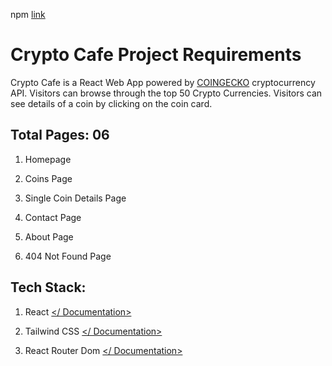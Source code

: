 npm 
[link](https://react-crypto-cafe-starter.netlify.app/)
# Crypto Cafe Project Requirements


  

Crypto Cafe is a React Web App powered by [COINGECKO](https://www.coingecko.com/en/api/documentation) cryptocurrency API. Visitors can browse through the top 50 Crypto Currencies. Visitors can see details of a coin by clicking on the coin card.

  

## Total Pages: 06

1.  Homepage
    
2.  Coins Page
    
3.  Single Coin Details Page
    
4.  Contact Page
    
5.  About Page
    
6.  404 Not Found Page
    

  
  

## Tech Stack:

1.  React [</ Documentation>](https://reactjs.org/docs/getting-started.html)
    
2.  Tailwind CSS [</ Documentation>](https://tailwindcss.com/docs/installation)
    
3.  React Router Dom [</ Documentation>](https://reactrouter.com/docs/en/v6/getting-started/overview)
    

  
  


